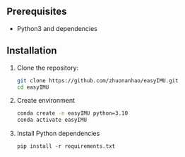 ## Prerequisites

- Python3 and dependencies

## Installation

1. Clone the repository:
   ```bash
   git clone https://github.com/zhuonanhao/easyIMU.git
   cd easyIMU
   ```

2. Create environment 
   ```bash
   conda create -n easyIMU python=3.10
   conda activate easyIMU
   ```

3. Install Python dependencies
   ```base
   pip install -r requirements.txt
   ```